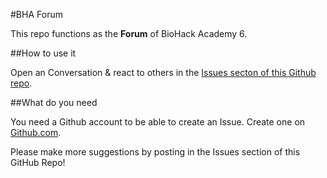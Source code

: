 #BHA Forum

This repo functions as the **Forum** of BioHack Academy 6.

##How to use it

Open an Conversation & react to others in the [Issues secton of this Github repo](https://github.com/BioHackAcademy/Forum/issues).

##What do you need

You need a Github account to be able to create an Issue. Create one on [Github.com](https://github.com).

Please make more suggestions by posting in the Issues section of this GitHub Repo!
